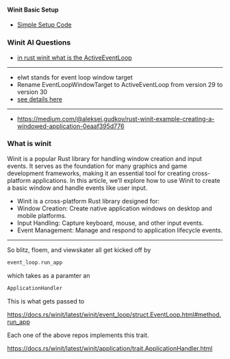 
#### Winit Basic Setup

- [Simple Setup Code](https://github.com/rust-windowing/winit/blob/master/winit/src/changelog/v0.30.md#removed)

### Winit AI Questions

- [in rust winit what is the ActiveEventLoop](https://www.google.com/search?sourceid=chrome&udm=50&aep=42&q=in+rust+winit+what+is+the+ActiveEventLoop)

---

- elwt stands for event loop window target
- Rename EventLoopWindowTarget to ActiveEventLoop from version 29 to version 30
- [see details here](https://rust-windowing.github.io/winit/winit/changelog/v0_30/index.html)

---

- https://medium.com/@aleksej.gudkov/rust-winit-example-creating-a-windowed-application-0eaaf395d776

### What is winit

Winit is a popular Rust library for handling window creation and input events. It serves as the foundation for many graphics and game development frameworks, making it an essential tool for creating cross-platform applications. In this article, we’ll explore how to use Winit to create a basic window and handle events like user input.

- Winit is a cross-platform Rust library designed for:
- Window Creation: Create native application windows on desktop and mobile platforms.
- Input Handling: Capture keyboard, mouse, and other input events.
- Event Management: Manage and respond to application lifecycle events.

---

So blitz, floem, and viewskater all get kicked off by

```rust
event_loop.run_app
```

which takes as a paramter an

```rust
ApplicationHandler
```

This is what gets passed to

https://docs.rs/winit/latest/winit/event_loop/struct.EventLoop.html#method.run_app

Each one of the above repos implements this trait.

https://docs.rs/winit/latest/winit/application/trait.ApplicationHandler.html
